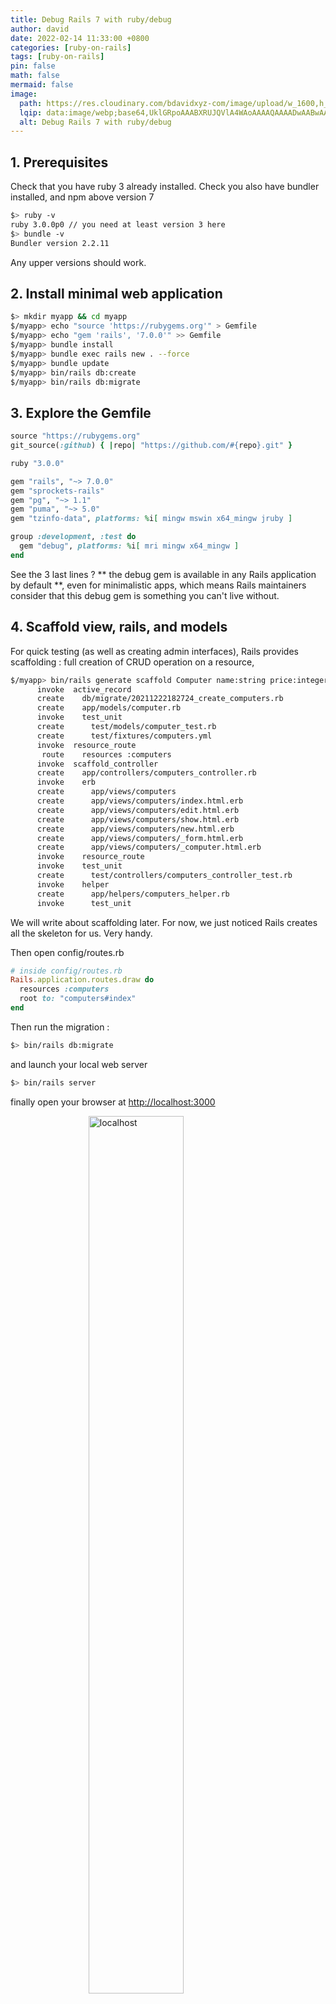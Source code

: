 ```yaml
---
title: Debug Rails 7 with ruby/debug
author: david
date: 2022-02-14 11:33:00 +0800
categories: [ruby-on-rails]
tags: [ruby-on-rails]
pin: false
math: false
mermaid: false
image:
  path: https://res.cloudinary.com/bdavidxyz-com/image/upload/w_1600,h_836,q_100/l_text:Karla_72_bold:Debug%20Rails%207%20with%20ruby/debug,co_rgb:ffe4e6,c_fit,w_1400,h_240/fl_layer_apply,g_south_west,x_100,y_180/l_text:Karla_48:A%20Ruby-on-Rails%20tutorial,co_rgb:ffe4e680,c_fit,w_1400/fl_layer_apply,g_south_west,x_100,y_100/newblog/globals/bg_me.jpg
  lqip: data:image/webp;base64,UklGRpoAAABXRUJQVlA4WAoAAAAQAAAADwAABwAAQUxQSDIAAAARL0AmbZurmr57yyIiqE8oiG0bejIYEQTgqiDA9vqnsUSI6H+oAERp2HZ65qP/VIAWAFZQOCBCAAAA8AEAnQEqEAAIAAVAfCWkAALp8sF8rgRgAP7o9FDvMCkMde9PK7euH5M1m6VWoDXf2FkP3BqV0ZYbO6NA/VFIAAAA
  alt: Debug Rails 7 with ruby/debug
---
```


## 1. Prerequisites  
  
Check that you have ruby 3 already installed. Check you also have bundler installed, and npm above version 7  
  
```bash  
$> ruby -v  
ruby 3.0.0p0 // you need at least version 3 here  
$> bundle -v  
Bundler version 2.2.11
```

Any upper versions should work.  

## 2. Install minimal web application

```bash  
$> mkdir myapp && cd myapp  
$/myapp> echo "source 'https://rubygems.org'" > Gemfile  
$/myapp> echo "gem 'rails', '7.0.0'" >> Gemfile  
$/myapp> bundle install  
$/myapp> bundle exec rails new . --force
$/myapp> bundle update  
$/myapp> bin/rails db:create  
$/myapp> bin/rails db:migrate
```

## 3. Explore the Gemfile

```ruby
source "https://rubygems.org"
git_source(:github) { |repo| "https://github.com/#{repo}.git" }

ruby "3.0.0"

gem "rails", "~> 7.0.0"
gem "sprockets-rails"
gem "pg", "~> 1.1"
gem "puma", "~> 5.0"
gem "tzinfo-data", platforms: %i[ mingw mswin x64_mingw jruby ]

group :development, :test do
  gem "debug", platforms: %i[ mri mingw x64_mingw ]
end
```

See the 3 last lines ? ** the debug gem is available in any Rails application by default **, even for minimalistic apps, which means Rails maintainers consider that this debug gem is something you can't live without.

## 4. Scaffold view, rails, and models

For quick testing (as well as creating admin interfaces), Rails provides scaffolding : full creation of CRUD operation on a resource, 

```bash
$/myapp> bin/rails generate scaffold Computer name:string price:integer
      invoke  active_record
      create    db/migrate/20211222182724_create_computers.rb
      create    app/models/computer.rb
      invoke    test_unit
      create      test/models/computer_test.rb
      create      test/fixtures/computers.yml
      invoke  resource_route
       route    resources :computers
      invoke  scaffold_controller
      create    app/controllers/computers_controller.rb
      invoke    erb
      create      app/views/computers
      create      app/views/computers/index.html.erb
      create      app/views/computers/edit.html.erb
      create      app/views/computers/show.html.erb
      create      app/views/computers/new.html.erb
      create      app/views/computers/_form.html.erb
      create      app/views/computers/_computer.html.erb
      invoke    resource_route
      invoke    test_unit
      create      test/controllers/computers_controller_test.rb
      invoke    helper
      create      app/helpers/computers_helper.rb
      invoke      test_unit
```

We will write about scaffolding later. For now, we just noticed Rails creates all the skeleton for us. Very handy.

Then open config/routes.rb

```rb
# inside config/routes.rb
Rails.application.routes.draw do
  resources :computers
  root to: "computers#index"
end
```

Then run the migration :
```bash  
$> bin/rails db:migrate
```
and launch your local web server
```bash  
$> bin/rails server 
```

finally open your browser at [http://localhost:3000](http://localhost:3000)

<figure>  
<img style="display:block;float:none;margin-left:auto;margin-right:auto;width:60%" src="https://res.cloudinary.com/bdavidxyz-com/image/upload/v1640198354/rails/computers2.png" loading="lazy" alt="localhost">  
<figcaption style="display:block;float:none;margin-left:auto;margin-right:auto;width:60%">localhost</figcaption>  
</figure>  
  
Great ! Everything works. Let's see how to debug this app, before any sudden bug appears.

## 5. Debugging our app

First open *app/controllers/computers_controller.rb*

```ruby
class ComputersController < ApplicationController
  before_action :set_computer, only: %i[ show edit update destroy ]

  # GET /computers
  def index
    @computers = Computer.all
  end
  
  # A lot more code...
end
```

From the comments, you can guess that each time the /computers URL is entered in the browser, the *index* function is called. Fine ! It allows us to easily try the *ruby/debug* gem.

Modify  *app/controllers/computers_controller.rb* as follow

```ruby
class ComputersController < ApplicationController
  before_action :set_computer, only: %i[ show edit update destroy ]

  # GET /computers
  def index
    my_age = 42
    binding.break   
    @computers = Computer.all
    binding.break
  end
  
  # A lot more code...
end
```

So we've added 2 lines `binding.break`

From the name, we can guess Rails server should stop each time it reaches the `binding.break` instruction.

### Reaching a breakpoint

Stop your local web server. Relaunch it with :
```bash  
$> bin/rails server 
```

And refresh your browser at http://localhost:3000

You should see the spinner that indicates your page cannot load right now :

<figure>  
<img style="display:block;float:none;margin-left:auto;margin-right:auto;width:60%" src="https://res.cloudinary.com/bdavidxyz-com/image/upload/v1640334634/rails/spinnerloading_24.png" loading="lazy" alt="spinner">  
<figcaption style="display:block;float:none;margin-left:auto;margin-right:auto;width:60%">spinner</figcaption>  
</figure>  

Probably the breakpoint was actually reached, as planned !

Open your terminal :

<figure>  
<img style="display:block;float:none;margin-left:auto;margin-right:auto;width:60%" src="https://res.cloudinary.com/bdavidxyz-com/image/upload/v1640334936/rails/blockedwow.png" loading="lazy" alt="beautiful colors in terminal">  
<figcaption style="display:block;float:none;margin-left:auto;margin-right:auto;width:60%">beautiful colors in terminal</figcaption>  
</figure>  

The program has stopped where you asked it to stop : on the `binding.break` instruction.

Lesson 1 :

> ruby/debug allow us to debug a Ruby-on-Rails program right into the terminal, with all features you would usually find in an IDE : next step, evaluate, continue, etc

Lesson 2 :

> ruby/debug comes with beautiful colors, which helps a lot.

### Evaluate a variable

Inside your terminal, the cursor is already positioned inside the ruby debugger. 

Type
```bash  
(rdbg) my_age # ruby
42
(rdbg) @computers
nil
(rdbg)
```

`my_age` already exists, and the debugger shows us its value. Neat ! @computers is not yet set once we reach the first breakpoint, so its value is `nil` (for now).

### Set a variable

```bash  
(rdbg) eval my_age=43    # command
(rdbg) my_age    # ruby
43
(rdbg)
```

Very useful if you want to reach a particular state inside your controller or service object. Note also the comment at the end of each line.

Lesson 3 :

> ruby/debug makes it possible to read, but also write any variable on-the-fly, allowing your Rails app to reach any desired state.

Lesson 4 :

> ruby/debug has a nice developer UX, by trying to comment existing commands (if no comment appears, you are trying to type a command that doesn't exist...)

### Jump to next breakpoint

```bash  
(rdbg) c    # continue command
[4, 13] in ~/workspace/myapp/app/controllers/computers_controller.rb
     4|   # GET /computers
     5|   def index
     6|     my_age = 42
     7|     binding.break   
     8|     @computers = Computer.all
=>   9|     binding.break   
    10|   end
```

Now, no surprise, if you evaluate `@computers`, it exists :

```bash  
(rdbg) @computers # ruby
[]
(rdbg) 3 + 4 # ruby
7
```

Note that you can type in any Ruby expression, not just existing variables.

### Escape the debugger

Type "c" and "enter" until you escape from all breakpoints :

```bash  
(rdbg) c    # continue command
  Rendering layout layouts/application.html.erb
  Rendering computers/index.html.erb within layouts/application
  Rendered computers/index.html.erb within layouts/application (Duration: 0.7ms | Allocations: 327)
  Rendered layout layouts/application.html.erb (Duration: 4.4ms | Allocations: 1317)
Completed 200 OK in 1581101ms (Views: 9.0ms | ActiveRecord: 9.0ms | Allocations: 139408)
```

And go back to the browser, at http://locahost:3000. The spinner has disappeared. If you reload the page, the spinner is here again, and you can enjoy a new debugging session in your terminal.

## All available options

Inside the debugger, type "h"

```bash
(rdbg) h    # help command
### Control flow

* `s[tep]`
  * Step in. Resume the program until next breakable point.
* `s[tep] <n>`
  * Step in, resume the program at `<n>`th breakable point.
* `n[ext]`
  * Step over. Resume the program until next line.
* `n[ext] <n>`
  * Step over, same as `step <n>`.
* `fin[ish]`
  * Finish this frame. Resume the program until the current frame is finished.
* `fin[ish] <n>`
  * Finish `<n>`th frames.
* `c[ontinue]`
  * Resume the program.
* `q[uit]` or `Ctrl-D`
  * Finish debugger (with the debuggee process on non-remote debugging).
* `q[uit]!`
  * Same as q[uit] but without the confirmation prompt.
* `kill`
  * Stop the debuggee process with `Kernel#exit!`.
* `kill!`
  * Same as kill but without the confirmation prompt.
* `sigint`
  * Execute SIGINT handler registered by the debuggee.
  * Note that this command should be used just after stop by `SIGINT`.

### Breakpoint

* `b[reak]`
  * Show all breakpoints.
* `b[reak] <line>`
  * Set breakpoint on `<line>` at the current frame's file.
* `b[reak] <file>:<line>` or `<file> <line>`
  * Set breakpoint on `<file>:<line>`.
* `b[reak] <class>#<name>`
   * Set breakpoint on the method `<class>#<name>`.
* `b[reak] <expr>.<name>`
   * Set breakpoint on the method `<expr>.<name>`.
* `b[reak] ... if: <expr>`
  * break if `<expr>` is true at specified location.
* `b[reak] ... pre: <command>`
  * break and run `<command>` before stopping.
* `b[reak] ... do: <command>`
  * break and run `<command>`, and continue.
* `b[reak] ... path: https://res.cloudinary.com/bdavidxyz-com/image/upload/w_1600,h_836,q_100/l_text:Karla_72_bold:Debug%20Rails%207%20with%20ruby/debug,co_rgb:ffe4e6,c_fit,w_1400,h_240/fl_layer_apply,g_south_west,x_100,y_180/l_text:Karla_48:A%20Ruby-on-Rails%20tutorial,co_rgb:ffe4e680,c_fit,w_1400/fl_layer_apply,g_south_west,x_100,y_100/newblog/globals/bg_me.jpg
  * break if the triggering event's path matches <path_regexp>.
* `b[reak] if: <expr>`
  * break if: `<expr>` is true at any lines.
  * Note that this feature is super slow.
* `catch <Error>`
  * Set breakpoint on raising `<Error>`.
* `catch ... if: <expr>`
  * stops only if `<expr>` is true as well.
* `catch ... pre: <command>`
  * runs `<command>` before stopping.
* `catch ... do: <command>`
  * stops and run `<command>`, and continue.
* `catch ... path: https://res.cloudinary.com/bdavidxyz-com/image/upload/w_1600,h_836,q_100/l_text:Karla_72_bold:Debug%20Rails%207%20with%20ruby/debug,co_rgb:ffe4e6,c_fit,w_1400,h_240/fl_layer_apply,g_south_west,x_100,y_180/l_text:Karla_48:A%20Ruby-on-Rails%20tutorial,co_rgb:ffe4e680,c_fit,w_1400/fl_layer_apply,g_south_west,x_100,y_100/newblog/globals/bg_me.jpg
  * stops if the exception is raised from a path that matches <path_regexp>.
* `watch @ivar`
  * Stop the execution when the result of current scope's `@ivar` is changed.
  * Note that this feature is super slow.
* `watch ... if: <expr>`
  * stops only if `<expr>` is true as well.
* `watch ... pre: <command>`
  * runs `<command>` before stopping.
* `watch ... do: <command>`
  * stops and run `<command>`, and continue.
* `watch ... path: https://res.cloudinary.com/bdavidxyz-com/image/upload/w_1600,h_836,q_100/l_text:Karla_72_bold:Debug%20Rails%207%20with%20ruby/debug,co_rgb:ffe4e6,c_fit,w_1400,h_240/fl_layer_apply,g_south_west,x_100,y_180/l_text:Karla_48:A%20Ruby-on-Rails%20tutorial,co_rgb:ffe4e680,c_fit,w_1400/fl_layer_apply,g_south_west,x_100,y_100/newblog/globals/bg_me.jpg
  * stops if the triggering event's path matches <path_regexp>.
* `del[ete]`
  * delete all breakpoints.
* `del[ete] <bpnum>`
  * delete specified breakpoint.

### Information

* `bt` or `backtrace`
  * Show backtrace (frame) information.
* `bt <num>` or `backtrace <num>`
  * Only shows first `<num>` frames.
* `bt /regexp/` or `backtrace /regexp/`
  * Only shows frames with method name or location info that matches `/regexp/`.
* `bt <num> /regexp/` or `backtrace <num> /regexp/`
  * Only shows first `<num>` frames with method name or location info that matches `/regexp/`.
* `l[ist]`
  * Show current frame's source code.
  * Next `list` command shows the successor lines.
* `l[ist] -`
  * Show predecessor lines as opposed to the `list` command.
* `l[ist] <start>` or `l[ist] <start>-<end>`
  * Show current frame's source code from the line <start> to <end> if given.
* `edit`
  * Open the current file on the editor (use `EDITOR` environment variable).
  * Note that edited file will not be reloaded.
* `edit <file>`
  * Open <file> on the editor.
* `i[nfo]`
   * Show information about current frame (local/instance variables and defined constants).
* `i[nfo] l[ocal[s]]`
  * Show information about the current frame (local variables)
  * It includes `self` as `%self` and a return value as `%return`.
* `i[nfo] i[var[s]]` or `i[nfo] instance`
  * Show information about instance variables about `self`.
* `i[nfo] c[onst[s]]` or `i[nfo] constant[s]`
  * Show information about accessible constants except toplevel constants.
* `i[nfo] g[lobal[s]]`
  * Show information about global variables
* `i[nfo] ... </pattern/>`
  * Filter the output with `</pattern/>`.
* `i[nfo] th[read[s]]`
  * Show all threads (same as `th[read]`).
* `o[utline]` or `ls`
  * Show you available methods, constants, local variables, and instance variables in the current scope.
* `o[utline] <expr>` or `ls <expr>`
  * Show you available methods and instance variables of the given object.
  * If the object is a class/module, it also lists its constants.
* `display`
  * Show display setting.
* `display <expr>`
  * Show the result of `<expr>` at every suspended timing.
* `undisplay`
  * Remove all display settings.
* `undisplay <displaynum>`
  * Remove a specified display setting.

### Frame control

* `f[rame]`
  * Show the current frame.
* `f[rame] <framenum>`
  * Specify a current frame. Evaluation are run on specified frame.
* `up`
  * Specify the upper frame.
* `down`
  * Specify the lower frame.

### Evaluate

* `p <expr>`
  * Evaluate like `p <expr>` on the current frame.
* `pp <expr>`
  * Evaluate like `pp <expr>` on the current frame.
* `eval <expr>`
  * Evaluate `<expr>` on the current frame.
* `irb`
  * Invoke `irb` on the current frame.

### Trace

* `trace`
  * Show available tracers list.
* `trace line`
  * Add a line tracer. It indicates line events.
* `trace call`
  * Add a call tracer. It indicate call/return events.
* `trace exception`
  * Add an exception tracer. It indicates raising exceptions.
* `trace object <expr>`
  * Add an object tracer. It indicates that an object by `<expr>` is passed as a parameter or a receiver on method call.
* `trace ... </pattern/>`
  * Indicates only matched events to `</pattern/>` (RegExp).
* `trace ... into: <file>`
  * Save trace information into: `<file>`.
* `trace off <num>`
  * Disable tracer specified by `<num>` (use `trace` command to check the numbers).
* `trace off [line|call|pass]`
  * Disable all tracers. If `<type>` is provided, disable specified type tracers.
* `record`
  * Show recording status.
* `record [on|off]`
  * Start/Stop recording.
* `step back`
  * Start replay. Step back with the last execution log.
  * `s[tep]` does stepping forward with the last log.
* `step reset`
  * Stop replay .

### Thread control

* `th[read]`
  * Show all threads.
* `th[read] <thnum>`
  * Switch thread specified by `<thnum>`.

### Configuration

* `config`
  * Show all configuration with description.
* `config <name>`
  * Show current configuration of <name>.
* `config set <name> <val>` or `config <name> = <val>`
  * Set <name> to <val>.
* `config append <name> <val>` or `config <name> << <val>`
  * Append `<val>` to `<name>` if it is an array.
* `config unset <name>`
  * Set <name> to default.
* `source <file>`
  * Evaluate lines in `<file>` as debug commands.
* `open`
  * open debuggee port on UNIX domain socket and wait for attaching.
  * Note that `open` command is EXPERIMENTAL.
* `open [<host>:]<port>`
  * open debuggee port on TCP/IP with given `[<host>:]<port>` and wait for attaching.
* `open vscode`
  * open debuggee port for VSCode and launch VSCode if available.
* `open chrome`
  * open debuggee port for Chrome and wait for attaching.

### Help

* `h[elp]`
  * Show help for all commands.
* `h[elp] <command>`
  * Show help for the given command.
(rdbg) 
```

## Alternatives to ruby/debug

You can try the byebug gem, or read [this famous article](https://tenderlovemaking.com/2016/02/05/i-am-a-puts-debuggerer.html) about debugging directly with some "print" statements. It's also very efficient !